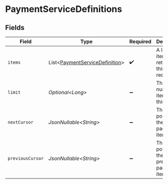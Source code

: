 # PaymentServiceDefinitions


## Fields

| Field                                                                                  | Type                                                                                   | Required                                                                               | Description                                                                            | Example                                                                                |
| -------------------------------------------------------------------------------------- | -------------------------------------------------------------------------------------- | -------------------------------------------------------------------------------------- | -------------------------------------------------------------------------------------- | -------------------------------------------------------------------------------------- |
| `items`                                                                                | List\<[PaymentServiceDefinition](../../models/components/PaymentServiceDefinition.md)> | :heavy_check_mark:                                                                     | A list of items returned for this request.                                             |                                                                                        |
| `limit`                                                                                | *Optional\<Long>*                                                                      | :heavy_minus_sign:                                                                     | The number of items for this page.                                                     | 20                                                                                     |
| `nextCursor`                                                                           | *JsonNullable\<String>*                                                                | :heavy_minus_sign:                                                                     | The cursor pointing at the next page of items.                                         | ZXhhbXBsZTE                                                                            |
| `previousCursor`                                                                       | *JsonNullable\<String>*                                                                | :heavy_minus_sign:                                                                     | The cursor pointing at the previous page of items.                                     | Xkjss7asS                                                                              |